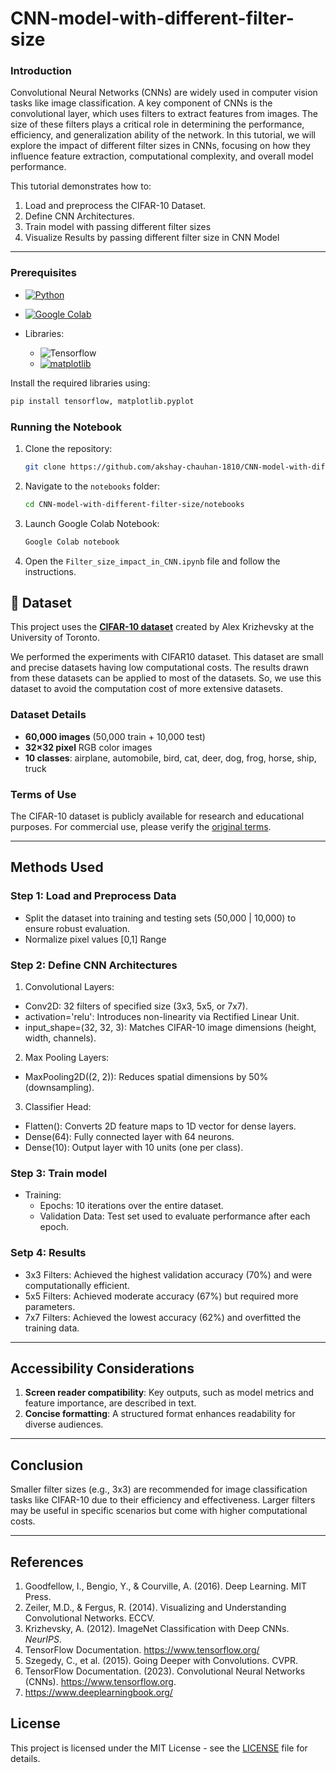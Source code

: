 # CNN-model-with-different-filter-size

### Introduction

Convolutional Neural Networks (CNNs) are widely used in computer vision tasks like image classification. A key component of CNNs is the convolutional layer, which uses filters to extract features from images. The size of these filters plays a critical role in determining the performance, efficiency, and generalization ability of the network. In this tutorial, we will explore the impact of different filter sizes in CNNs, focusing on how they influence feature extraction, computational complexity, and overall model performance.

This tutorial demonstrates how to:
1. Load and preprocess the CIFAR-10 Dataset.
2. Define CNN Architectures.
3. Train model with passing different filter sizes
4. Visualize Results by passing different filter size in CNN Model

---
### Prerequisites
- [![Python](https://img.shields.io/badge/Python-3.8%2B-3776AB?style=for-the-badge&logo=python&logoColor=white)](https://www.python.org/)

- [![Google Colab](https://img.shields.io/badge/Google%20Colab-Data%20Science%20Platform-F9AB00?style=for-the-badge&logo=googlecolab&logoColor=white)](https://colab.research.google.com/)


- Libraries:
  - ![Tensorflow](https://img.shields.io/badge/TENSORFLOW-FF6F00?style=for-the-badge&logo=tensorflow&logoColor=white)
  - [![matplotlib](https://img.shields.io/badge/matplotlib-008080?style=for-the-badge&logoColor=white)](https://matplotlib.org/)



Install the required libraries using:
```bash
pip install tensorflow, matplotlib.pyplot
```

### Running the Notebook
1. Clone the repository:
   ```bash
   git clone https://github.com/akshay-chauhan-1810/CNN-model-with-different-filter-size.git
   ```
2. Navigate to the `notebooks` folder:
   ```bash
   cd CNN-model-with-different-filter-size/notebooks
   ```
3. Launch Google Colab Notebook:
   ```bash
   Google Colab notebook
   ```
4. Open the `Filter_size_impact_in_CNN.ipynb` file and follow the instructions.
    
## 📁 Dataset
This project uses the **[CIFAR-10 dataset](https://www.cs.toronto.edu/~kriz/cifar.html)** created by Alex Krizhevsky at the University of Toronto.

We performed the experiments with CIFAR10 dataset. This dataset are small and precise datasets having low computational costs. The results drawn from these datasets can be applied to most of the datasets. So, we use this dataset to avoid the computation cost of more extensive datasets. 

### Dataset Details
- **60,000 images** (50,000 train + 10,000 test)
- **32×32 pixel** RGB color images
- **10 classes**: airplane, automobile, bird, cat, deer, dog, frog, horse, ship, truck

### Terms of Use
The CIFAR-10 dataset is publicly available for research and educational purposes. For commercial use, please verify the [original terms](https://www.cs.toronto.edu/~kriz/cifar.html).


---

## Methods Used

### Step 1: Load and Preprocess Data
- Split the dataset into training and testing sets (50,000 | 10,000) to ensure robust evaluation.
- Normalize pixel values [0,1] Range

### Step 2: Define CNN Architectures
1. Convolutional Layers:
 - Conv2D: 32 filters of specified size (3x3, 5x5, or 7x7).
 - activation='relu': Introduces non-linearity via Rectified Linear Unit.
 - input_shape=(32, 32, 3): Matches CIFAR-10 image dimensions (height, width, channels).
2. Max Pooling Layers:
 - MaxPooling2D((2, 2)): Reduces spatial dimensions by 50% (downsampling).
3. Classifier Head:
 - Flatten(): Converts 2D feature maps to 1D vector for dense layers.
 - Dense(64): Fully connected layer with 64 neurons.
 - Dense(10): Output layer with 10 units (one per class).

### Step 3: Train model 
- Training:
  - Epochs: 10 iterations over the entire dataset.
  - Validation Data: Test set used to evaluate performance after each epoch.

### Setp 4: Results

-	3x3 Filters: Achieved the highest validation accuracy (70%) and were computationally efficient.
-	5x5 Filters: Achieved moderate accuracy (67%) but required more parameters.
-	7x7 Filters: Achieved the lowest accuracy (62%) and overfitted the training data.


---

## Accessibility Considerations

1. **Screen reader compatibility**: Key outputs, such as model metrics and feature importance, are described in text.
2. **Concise formatting**: A structured format enhances readability for diverse audiences.
---

## Conclusion

Smaller filter sizes (e.g., 3x3) are recommended for image classification tasks like CIFAR-10 due to their efficiency and effectiveness. Larger filters may be useful in specific scenarios but come with higher computational costs.

---

## References

1.	Goodfellow, I., Bengio, Y., & Courville, A. (2016). Deep Learning. MIT Press.
2.	Zeiler, M.D., & Fergus, R. (2014). Visualizing and Understanding Convolutional Networks. ECCV.
3.	Krizhevsky, A. (2012). ImageNet Classification with Deep CNNs. *NeurIPS*.  
4.	TensorFlow Documentation. https://www.tensorflow.org/  
5.	Szegedy, C., et al. (2015). Going Deeper with Convolutions. CVPR.
6.	TensorFlow Documentation. (2023). Convolutional Neural Networks (CNNs). https://www.tensorflow.org.
7.	https://www.deeplearningbook.org/



## License
This project is licensed under the MIT License - see the [LICENSE](LICENSE) file for details.



